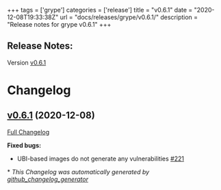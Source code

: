 +++
tags = ['grype']
categories = ['release']
title = "v0.6.1"
date = "2020-12-08T19:33:38Z"
url = "docs/releases/grype/v0.6.1/"
description = "Release notes for grype v0.6.1"
+++

## Release Notes:
Version [v0.6.1](https://github.com/anchore/grype/releases/tag/v0.6.1)

# Changelog

## [v0.6.1](https://github.com/anchore/grype/tree/v0.6.1) (2020-12-08)

[Full Changelog](https://github.com/anchore/grype/compare/v0.6.0...v0.6.1)

**Fixed bugs:**

- UBI-based images do not generate any vulnerabilities [\#221](https://github.com/anchore/grype/issues/221)



\* *This Changelog was automatically generated by [github_changelog_generator](https://github.com/github-changelog-generator/github-changelog-generator)*
